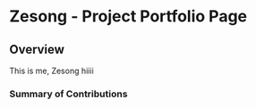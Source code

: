 # Zesong - Project Portfolio Page

## Overview
This is me, Zesong hiiii

### Summary of Contributions
